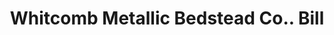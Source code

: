 ---
doi: 10.7916/D82R53VK
date_other: '1890'
date_other_textual: 1890-1899
form: printed ephemera
genre:
- Invoices
name:
- Whitcomb Metallic Bedstead Co.
object_in_context_url: https://biggert.cul.columbia.edu/items/view/ave_biggert_01824
subject_hierarchical_geographic:
- Birmingham, Connecticut, United States
subject_name:
- Whitcomb Metallic Bedstead Co.
title: Whitcomb Metallic Bedstead Co.. Bill
sort_title: Whitcomb Metallic Bedstead Co.. Bill
call_number: ave_biggert_01824
coordinates:
- 41.32666666666667,-73.08222222222221
pid: ave_biggert_01824
identifiers: ave_biggert_01824
permalink: /biggert/ave_biggert_01824/
layout: iiif-image-page
---